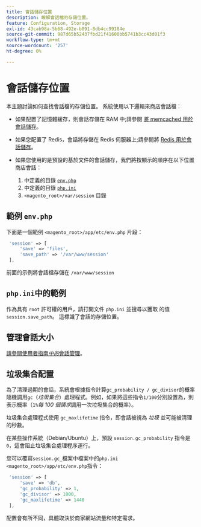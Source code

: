 ```yaml
---
title: 會話儲存位置
description: 瞭解會話檔的存儲位置。
feature: Configuration, Storage
exl-id: 43cab98a-5b68-492e-b891-8db4cc99184e
source-git-commit: 987d65b52437fbd21f41600bb5741b3cc43d01f3
workflow-type: tm+mt
source-wordcount: '257'
ht-degree: 0%

---
```


# 會話儲存位置

本主題討論如何查找會話檔的存儲位置。 系統使用以下邏輯來商店會話檔：

- 如果配置了記憶體緩存，則會話存儲在 RAM 中;請參閱 [將 memcached 用於會話儲存](memcached.md)。
- 如果您配置了 Redis，會話將存儲在 Redis 伺服器上;請參閱將 [Redis 用於會話儲存](../cache/redis-session.md)。
- 如果您使用的是預設的基於文件的會話儲存，我們將按顯示的順序在以下位置商店會話：

   1. 中定義的目錄 [`env.php`](#example-in-envphp)
   1. 中定義的目錄 [`php.ini`](#example-in-phpini)
   1. `<magento_root>/var/session` 目錄

## 範例 `env.php`

下面是一個範例 `<magento_root>/app/etc/env.php` 片段：

```php
 'session' => [
     'save' => 'files',
     'save_path' => '/var/www/session'
 ],
```

前面的示例將會話檔存儲在 `/var/www/session`

## `php.ini`中的範例

作為具有 `root` 許可權的用戶，請打開文件 `php.ini` 並搜尋以獲取 的值 `session.save_path`。 這標識了會話的存儲位置。

## 管理會話大小

[請參閱使用者指南&#x200B;_中的_&#x200B;會話管理](https://experienceleague.adobe.com/en/docs/commerce-admin/systems/security/security-session-management)。

## 垃圾集合配置

為了清理過期的會話，系統會根據指令計算`gc_probability / gc_divisor`的概率隨機調用`gc`（_垃圾集合_）處理程式。例如，如果將這些指令`1/100`分別設置為，則表示概率（`1%`_每 100 個請求_&#x200B;調用一次垃圾集合的概率）。

垃圾集合處理程式使用 `gc_maxlifetime` 指令，即會話被視為 _垃圾_ 並可能被清理的秒數。

在某些操作系統（Debian/Ubuntu）上，預設 `session.gc_probability` 指令是 `0`，這會阻止垃圾集合處理程序運行。

您可以覆寫`session.gc_`檔案中檔案中的`php.ini` `<magento_root>/app/etc/env.php`指令：

```php
 'session' => [
     'save' => 'db',
     'gc_probability' => 1,
     'gc_divisor' => 1000,
     'gc_maxlifetime' => 1440
 ],
```

配置會有所不同，具體取決於商家網站流量和特定需求。
